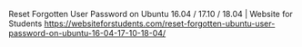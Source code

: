 Reset Forgotten User Password on Ubuntu 16.04 / 17.10 / 18.04 | Website for Students
 https://websiteforstudents.com/reset-forgotten-ubuntu-user-password-on-ubuntu-16-04-17-10-18-04/
